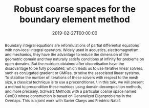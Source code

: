 ---
title: Robust coarse spaces for the boundary element method
event: University of Konstanz
event_url: ''

location: 'Konstanz, Germany'

abstract: >-
  Boundary integral equations are reformulations of partial differential
  equations with non-local integral operators. Widely used in acoustics,
  electromagnetism and mechanics, they have the advantage to reduce the
  dimension of the geometric domain and they naturally satisfy conditions at
  infinity for problems on open domains. But the matrices obtained after
  discretisation have the disadvantage to be fully populated, which leads us to
  use iterative linear solvers, such as conjugated gradient or GMRes, to solve
  the associated linear systems. To stabilise the number of iterations of these
  solvers with respect to the mesh size, a classical technique is to use a
  preconditioner. \ In this talk, we will present a method to precondition these
  matrices using domain decomposition methods, and more precisely, Schwarz
  Methods with a particular coarse space named GenEO whose construction is based
  on Generalized Eigenproblems in the Overlaps. This is a joint work with Xavier
  Claeys and Frédéric Nataf.
summary: ''


date: '2019-02-27T00:00:00'
date_end: ''
all_day: true
publishDate: '2019-02-05T00:00:00'


authors: []


featured: false
projects: []
slides: ''
tags: []
url_pdf: ''
url_slides: ''
url_video: ''
url_code: ''
image:
  caption: ''
  focal_point: ''

---